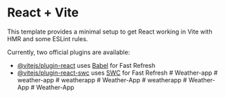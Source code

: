 # React + Vite

This template provides a minimal setup to get React working in Vite with HMR and some ESLint rules.

Currently, two official plugins are available:

- [@vitejs/plugin-react](https://github.com/vitejs/vite-plugin-react/blob/main/packages/plugin-react/README.md) uses [Babel](https://babeljs.io/) for Fast Refresh
- [@vitejs/plugin-react-swc](https://github.com/vitejs/vite-plugin-react-swc) uses [SWC](https://swc.rs/) for Fast Refresh
#   W e a t h e r - a p p  
 #   w e a t h e r - a p p  
 #   w e a t h e r a p p  
 #   W e a t h e r - A p p  
 #   w e a t h e r a p p  
 #   W e a t h e r - A p p  
 #   W e a t h e r - A p p  
 